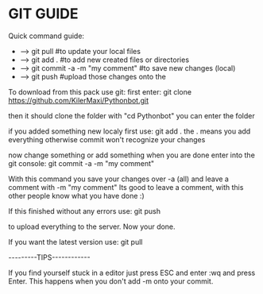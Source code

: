 # <b> GIT GUIDE </b>

Quick command guide:
* --> git pull            #to update your local files
* --> git add .           #to add new created files or directories
* --> git commit -a -m "my comment"     #to save new changes (local)
* --> git push            #upload those changes onto the

To download from this pack use git:
first enter: git clone https://github.com/KilerMaxi/Pythonbot.git

then it should clone the folder
with "cd Pythonbot" you can enter the folder

if you added something new localy first use:
git add .
the . means you add everything otherwise commit
won't recognize your changes

now change something or add something when you 
are done enter into the git console:
git commit -a -m "my comment"

With this command you save your changes over -a (all)
and leave a comment with -m "my comment" 
Its good to leave a comment, with this other people know
what you have done :)

If this finished without any errors use:
git push

to upload everything to the server.
Now your done.

If you want the latest version use:
git pull

---------TIPS------------

If you find yourself stuck in a editor just press
ESC and enter :wq and press Enter. This happens
when you don't add -m onto your commit.
